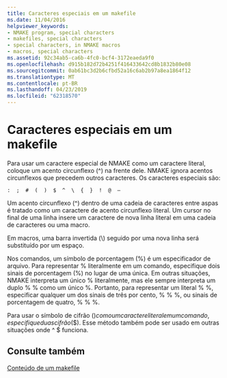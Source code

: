 ```yaml
---
title: Caracteres especiais em um makefile
ms.date: 11/04/2016
helpviewer_keywords:
- NMAKE program, special characters
- makefiles, special characters
- special characters, in NMAKE macros
- macros, special characters
ms.assetid: 92c34ab5-ca6b-4fc0-bcf4-3172eaeda9f0
ms.openlocfilehash: d915b182d72b4251f416433642cd8b1832b80e08
ms.sourcegitcommit: 0ab61bc3d2b6cfbd52a16c6ab2b97a8ea1864f12
ms.translationtype: MT
ms.contentlocale: pt-BR
ms.lasthandoff: 04/23/2019
ms.locfileid: "62318570"
---
```

# <a name="special-characters-in-a-makefile"></a>Caracteres especiais em um makefile

Para usar um caractere especial de NMAKE como um caractere literal, coloque um acento circunflexo (^) na frente dele. NMAKE ignora acentos circunflexos que precedem outros caracteres. Os caracteres especiais são:

`:  ;  #  (  )  $  ^  \  {  }  !  @  —`

Um acento circunflexo (^) dentro de uma cadeia de caracteres entre aspas é tratado como um caractere de acento circunflexo literal. Um cursor no final de uma linha insere um caractere de nova linha literal em uma cadeia de caracteres ou uma macro.

Em macros, uma barra invertida (\\) seguido por uma nova linha será substituído por um espaço.

Nos comandos, um símbolo de porcentagem (%) é um especificador de arquivo. Para representar % literalmente em um comando, especifique dois sinais de porcentagem (%) no lugar de uma única. Em outras situações, NMAKE interpreta um único % literalmente, mas ele sempre interpreta um duplo % % como um único %. Portanto, para representar um literal % %, especificar qualquer um dos sinais de três por cento, % % %, ou sinais de porcentagem de quatro, % % %.

Para usar o símbolo de cifrão ($) como um caractere literal em um comando, especifique duas cifrão ($$). Esse método também pode ser usado em outras situações onde ^ $ funciona.

## <a name="see-also"></a>Consulte também

[Conteúdo de um makefile](contents-of-a-makefile.md)
